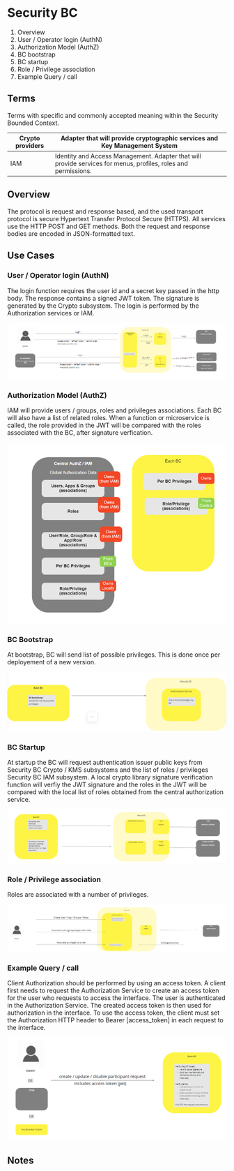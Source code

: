 # Security BC

1. Overview
2. User / Operator login (AuthN)
3. Authorization Model (AuthZ)
4. BC bootstrap 
5. BC startup
6. Role / Privilege association
7. Example Query / call


## Terms

Terms with specific and commonly accepted meaning within the Security Bounded Context.

| Crypto providers | Adapter that will provide cryptographic services and Key Management System |
|---|---|
| IAM | Identity and Access Management. Adapter that will provide services for menus, profiles, roles and permissions.  |


## Overview

The protocol is request and response based, and the used transport protocol is secure Hypertext Transfer Protocol Secure (HTTPS). All services use the HTTP POST and GET methods. Both the request and response bodies are encoded in JSON-formatted text.


## Use Cases

### User / Operator login (AuthN)

The login function requires the user id and a secret key passed in the http body. The response contains a signed JWT token. The signature is generated by the Crypto subsystem.
The login is performed by the Authorization services or IAM.

![Use Case - Example REPLACE ME](./assets/securityBCv0.3.png)

### Authorization Model (AuthZ)

IAM will provide users / groups, roles and privileges associations. Each BC will also have a list of related roles. When a function or microservice
is called, the role provided in the JWT will be compared with the roles associated with the BC, after signature verfication. 

![Use Case - Example REPLACE ME](./assets/securityBCv0.8.png)

### BC Bootstrap 

At bootstrap, BC will send list of possible privileges. This is done once per deployement of a new version.

![Use Case - Example REPLACE ME](./assets/securityBCv0.4.png)

### BC Startup 

At startup the BC will request authentication issuer public keys from Security BC Crypto / KMS subsystems and the list of roles / privileges Security BC IAM subsystem. A local crypto library signature verification function will verfiy the JWT signature and the roles in the JWT will be compared with the local list of roles obtained from the central authorization service. 


![Use Case - Example REPLACE ME](./assets/bc_start_up.png)

### Role / Privilege association 

Roles are associated with a number of privileges.

![Use Case - Example REPLACE ME](./assets/securityBCv0.6.png)

### Example Query / call 

Client Authorization should be performed by using an access token. A client first needs to request the Authorization Service to create an access token for the user who requests to access the interface. The user is authenticated in the Authorization Service. The created access token is then used for authorization in the interface. 
To use the access token, the client must set the Authorization HTTP header to Bearer [access_token] in each request to the interface.

![Use Case - Example REPLACE ME](./assets/securityBCv0.7.png)
        


<!-- Footnotes themselves at the bottom. -->
## Notes

[^1]: Common Interfaces: [Mojaloop Common Interface List](../../commonInterfaces.md)
